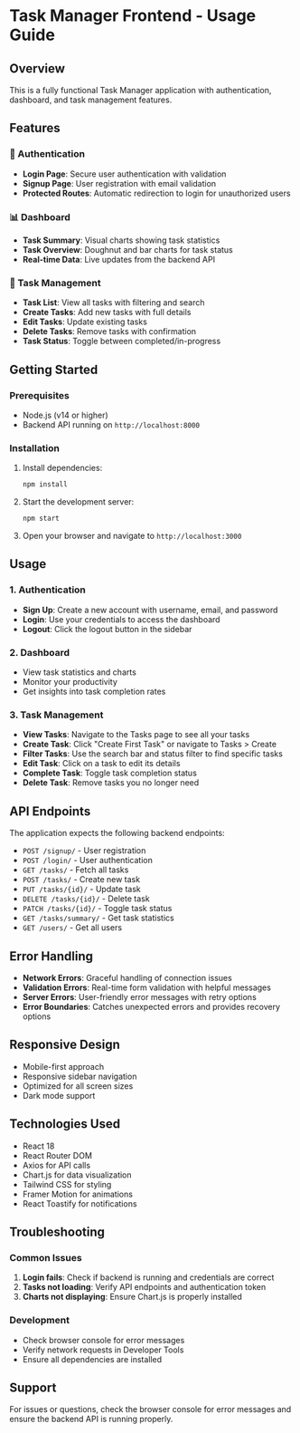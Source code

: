 # Task Manager Frontend - Usage Guide

## Overview
This is a fully functional Task Manager application with authentication, dashboard, and task management features.

## Features

### 🔐 Authentication
- **Login Page**: Secure user authentication with validation
- **Signup Page**: User registration with email validation
- **Protected Routes**: Automatic redirection to login for unauthorized users

### 📊 Dashboard
- **Task Summary**: Visual charts showing task statistics
- **Task Overview**: Doughnut and bar charts for task status
- **Real-time Data**: Live updates from the backend API

### 📝 Task Management
- **Task List**: View all tasks with filtering and search
- **Create Tasks**: Add new tasks with full details
- **Edit Tasks**: Update existing tasks
- **Delete Tasks**: Remove tasks with confirmation
- **Task Status**: Toggle between completed/in-progress

## Getting Started

### Prerequisites
- Node.js (v14 or higher)
- Backend API running on `http://localhost:8000`

### Installation
1. Install dependencies:
   ```bash
   npm install
   ```

2. Start the development server:
   ```bash
   npm start
   ```

3. Open your browser and navigate to `http://localhost:3000`

## Usage

### 1. Authentication
- **Sign Up**: Create a new account with username, email, and password
- **Login**: Use your credentials to access the dashboard
- **Logout**: Click the logout button in the sidebar

### 2. Dashboard
- View task statistics and charts
- Monitor your productivity
- Get insights into task completion rates

### 3. Task Management
- **View Tasks**: Navigate to the Tasks page to see all your tasks
- **Create Task**: Click "Create First Task" or navigate to Tasks > Create
- **Filter Tasks**: Use the search bar and status filter to find specific tasks
- **Edit Task**: Click on a task to edit its details
- **Complete Task**: Toggle task completion status
- **Delete Task**: Remove tasks you no longer need

## API Endpoints
The application expects the following backend endpoints:
- `POST /signup/` - User registration
- `POST /login/` - User authentication
- `GET /tasks/` - Fetch all tasks
- `POST /tasks/` - Create new task
- `PUT /tasks/{id}/` - Update task
- `DELETE /tasks/{id}/` - Delete task
- `PATCH /tasks/{id}/` - Toggle task status
- `GET /tasks/summary/` - Get task statistics
- `GET /users/` - Get all users

## Error Handling
- **Network Errors**: Graceful handling of connection issues
- **Validation Errors**: Real-time form validation with helpful messages
- **Server Errors**: User-friendly error messages with retry options
- **Error Boundaries**: Catches unexpected errors and provides recovery options

## Responsive Design
- Mobile-first approach
- Responsive sidebar navigation
- Optimized for all screen sizes
- Dark mode support

## Technologies Used
- React 18
- React Router DOM
- Axios for API calls
- Chart.js for data visualization
- Tailwind CSS for styling
- Framer Motion for animations
- React Toastify for notifications

## Troubleshooting

### Common Issues
1. **Login fails**: Check if backend is running and credentials are correct
2. **Tasks not loading**: Verify API endpoints and authentication token
3. **Charts not displaying**: Ensure Chart.js is properly installed

### Development
- Check browser console for error messages
- Verify network requests in Developer Tools
- Ensure all dependencies are installed

## Support
For issues or questions, check the browser console for error messages and ensure the backend API is running properly.
